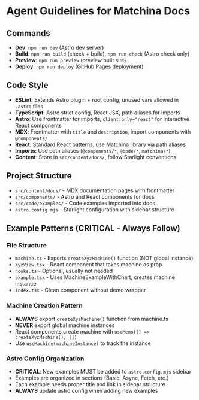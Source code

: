 # Agent Guidelines for Matchina Docs

## Commands

- **Dev**: `npm run dev` (Astro dev server)
- **Build**: `npm run build` (check + build), `npm run check` (Astro check only)
- **Preview**: `npm run preview` (preview built site)
- **Deploy**: `npm run deploy` (GitHub Pages deployment)

## Code Style

- **ESLint**: Extends Astro plugin + root config, unused vars allowed in `.astro` files
- **TypeScript**: Astro strict config, React JSX, path aliases for imports
- **Astro**: Use frontmatter for imports, `client:only="react"` for interactive React components
- **MDX**: Frontmatter with `title` and `description`, import components with `@components/`
- **React**: Standard React patterns, use Matchina library via path aliases
- **Imports**: Use path aliases (`@components/*`, `@code/*`, `matchina/*`)
- **Content**: Store in `src/content/docs/`, follow Starlight conventions

## Project Structure

- `src/content/docs/` - MDX documentation pages with frontmatter
- `src/components/` - Astro and React components for docs
- `src/code/examples/` - Code examples imported into docs
- `astro.config.mjs` - Starlight configuration with sidebar structure

## Example Patterns (CRITICAL - Always Follow)

### File Structure

- `machine.ts` - Exports `createXyzMachine()` function (NOT global instance)
- `XyzView.tsx` - React component that takes machine as prop
- `hooks.ts` - Optional, usually not needed
- `example.tsx` - Uses MachineExampleWithChart, creates machine instance
- `index.tsx` - Clean component without demo wrapper

### Machine Creation Pattern

- **ALWAYS** export `createXyzMachine()` function from machine.ts
- **NEVER** export global machine instances
- React components create machine with `useMemo(() => createXyzMachine(), [])`
- Use `useMachine(machineInstance)` to track the instance

### Astro Config Organization

- **CRITICAL**: New examples MUST be added to `astro.config.mjs` sidebar
- Examples are organized in sections (Basic, Async, Fetch, etc.)
- Each example needs proper title and link in sidebar structure
- **ALWAYS** update astro config when adding new examples
